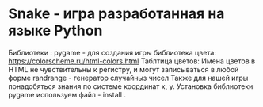 # Snake - игра разработанная на языке Python
Библиотеки :
pygame - для создания игры 
библиотека цвета:
https://colorscheme.ru/html-colors.html
Таблтица цветов:
Имена цветов в HTML не чувствительны к регистру, и могут записываться в любой форме
randrange - генератор случайныз чисел
Также для нашей игры понадобяться знания по системе 
координат x, y. 
Установка библиотеки 
pygame используем файл - install .


